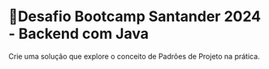 #  📍Desafio Bootcamp Santander 2024 - Backend com Java
<p> Crie uma solução que explore o conceito de Padrões de Projeto na prática.</p>
